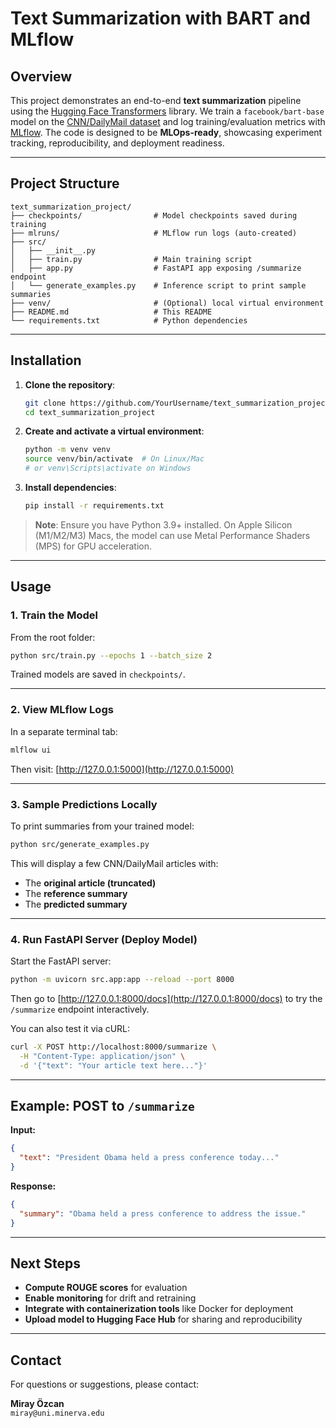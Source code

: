 # Text Summarization with BART and MLflow

## Overview

This project demonstrates an end-to-end **text summarization** pipeline using the [Hugging Face Transformers](https://github.com/huggingface/transformers) library. We train a `facebook/bart-base` model on the [CNN/DailyMail dataset](https://huggingface.co/datasets/cnn_dailymail) and log training/evaluation metrics with [MLflow](https://mlflow.org/). The code is designed to be **MLOps-ready**, showcasing experiment tracking, reproducibility, and deployment readiness.

---

## Project Structure

```
text_summarization_project/
├── checkpoints/                # Model checkpoints saved during training
├── mlruns/                     # MLflow run logs (auto-created)
├── src/
│   ├── __init__.py
│   ├── train.py                # Main training script
│   ├── app.py                  # FastAPI app exposing /summarize endpoint
│   └── generate_examples.py    # Inference script to print sample summaries
├── venv/                       # (Optional) local virtual environment
├── README.md                   # This README
└── requirements.txt            # Python dependencies
```

---

## Installation

1. **Clone the repository**:
   ```bash
   git clone https://github.com/YourUsername/text_summarization_project.git
   cd text_summarization_project
   ```

2. **Create and activate a virtual environment**:
   ```bash
   python -m venv venv
   source venv/bin/activate  # On Linux/Mac
   # or venv\Scripts\activate on Windows
   ```

3. **Install dependencies**:
   ```bash
   pip install -r requirements.txt
   ```

> **Note**: Ensure you have Python 3.9+ installed. On Apple Silicon (M1/M2/M3) Macs, the model can use Metal Performance Shaders (MPS) for GPU acceleration.

---

## Usage

### 1. Train the Model

From the root folder:

```bash
python src/train.py --epochs 1 --batch_size 2
```

Trained models are saved in `checkpoints/`.

---

### 2. View MLflow Logs

In a separate terminal tab:

```bash
mlflow ui
```

Then visit: [http://127.0.0.1:5000](http://127.0.0.1:5000)

---

### 3. Sample Predictions Locally

To print summaries from your trained model:

```bash
python src/generate_examples.py
```

This will display a few CNN/DailyMail articles with:
- The **original article (truncated)**
- The **reference summary**
- The **predicted summary**

---

### 4. Run FastAPI Server (Deploy Model)

Start the FastAPI server:

```bash
python -m uvicorn src.app:app --reload --port 8000
```

Then go to [http://127.0.0.1:8000/docs](http://127.0.0.1:8000/docs) to try the `/summarize` endpoint interactively.

You can also test it via cURL:

```bash
curl -X POST http://localhost:8000/summarize \
  -H "Content-Type: application/json" \
  -d '{"text": "Your article text here..."}'
```

---

## Example: POST to `/summarize`

**Input:**
```json
{
  "text": "President Obama held a press conference today..."
}
```

**Response:**
```json
{
  "summary": "Obama held a press conference to address the issue."
}
```

---

## Next Steps

- **Compute ROUGE scores** for evaluation
- **Enable monitoring** for drift and retraining
- **Integrate with containerization tools** like Docker for deployment
- **Upload model to Hugging Face Hub** for sharing and reproducibility

---

## Contact

For questions or suggestions, please contact:

**Miray Özcan**  
`miray@uni.minerva.edu`